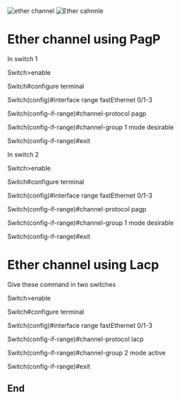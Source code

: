 

![ether channel](https://user-images.githubusercontent.com/20280030/147866191-cc07e2dd-a596-4fc2-8c97-a09645b73d64.png)
![Ether cahnnle](https://user-images.githubusercontent.com/20280030/147866190-ce7873b8-4435-476d-b6a9-20e7d0e68556.png)





Ether channel using PagP
======================================================

In switch 1

Switch>enable

Switch#configure terminal 

Switch(config)#interface range fastEthernet 0/1-3

Switch(config-if-range)#channel-protocol pagp 

Switch(config-if-range)#channel-group 1 mode desirable 

Switch(config-if-range)#exit

In switch 2 

Switch>enable

Switch#configure terminal 

Switch(config)#interface range fastEthernet 0/1-3

Switch(config-if-range)#channel-protocol pagp 

Switch(config-if-range)#channel-group 1 mode desirable 

Switch(config-if-range)#exit


Ether channel using Lacp
======================================================

Give these command in two switches 

Switch>enable 

Switch#configure terminal 

Switch(config)#interface range fastEthernet 0/1-3

Switch(config-if-range)#channel-protocol lacp 

Switch(config-if-range)#channel-group 2 mode active 

Switch(config-if-range)#exit


End 
-------------------------------------------------------------
